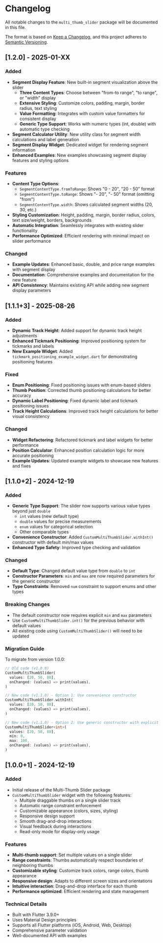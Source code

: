 # Changelog

All notable changes to the `multi_thumb_slider` package will be documented in this file.

The format is based on [Keep a Changelog](https://keepachangelog.com/en/1.0.0/),
and this project adheres to [Semantic Versioning](https://semver.org/spec/v2.0.0.html).

## [1.2.0] - 2025-01-XX

### Added
- **Segment Display Feature**: New built-in segment visualization above the slider
  - **Three Content Types**: Choose between "from-to range", "to range", or "width" display
  - **Extensive Styling**: Customize colors, padding, margin, border radius, text styling
  - **Value Formatting**: Integrates with custom value formatters for consistent display
  - **Generic Type Support**: Works with numeric types (int, double) with automatic type checking
- **Segment Calculator Utility**: New utility class for segment width calculations and label generation
- **Segment Display Widget**: Dedicated widget for rendering segment information
- **Enhanced Examples**: New examples showcasing segment display features and styling options

### Features
- **Content Type Options**:
  - `SegmentContentType.fromToRange`: Shows "0 - 20", "20 - 50" format
  - `SegmentContentType.toRange`: Shows "- 20", "- 50" format (omitting "from")
  - `SegmentContentType.width`: Shows calculated segment widths (20, 30, etc.)
- **Styling Customization**: Height, padding, margin, border radius, colors, text size/weight, borders, backgrounds
- **Automatic Integration**: Seamlessly integrates with existing slider functionality
- **Performance Optimized**: Efficient rendering with minimal impact on slider performance

### Changed
- **Example Updates**: Enhanced basic, double, and price range examples with segment display
- **Documentation**: Comprehensive examples and documentation for the new feature
- **API Consistency**: Maintains existing API while adding new segment display parameters

## [1.1.1+3] - 2025-08-26

### Added
- **Dynamic Track Height**: Added support for dynamic track height adjustments
- **Enhanced Tickmark Positioning**: Improved positioning system for tickmarks and labels
- **New Example Widget**: Added `tickmark_positioning_example_widget.dart` for demonstrating positioning features

### Fixed
- **Enum Positioning**: Fixed positioning issues with enum-based sliders
- **Thumb Position**: Corrected thumb positioning calculations for better accuracy
- **Dynamic Label Positioning**: Fixed dynamic label and tickmark positioning issues
- **Track Height Calculations**: Improved track height calculations for better visual consistency

### Changed
- **Widget Refactoring**: Refactored tickmark and label widgets for better performance
- **Position Calculator**: Enhanced position calculation logic for more accurate positioning
- **Example Updates**: Updated example widgets to showcase new features and fixes

## [1.1.0+2] - 2024-12-19

### Added
- **Generic Type Support**: The slider now supports various value types beyond just `double`
  - `int` values (new default type)
  - `double` values for precise measurements
  - `enum` values for categorical selection
  - Other comparable types
- **Convenience Constructor**: Added `CustomMultiThumbSlider.withInt()` constructor with default min/max values
- **Enhanced Type Safety**: Improved type checking and validation

### Changed
- **Default Type**: Changed default value type from `double` to `int`
- **Constructor Parameters**: `min` and `max` are now required parameters for the generic constructor
- **Type Constraints**: Removed `num` constraint to support enums and other types

### Breaking Changes
- The default constructor now requires explicit `min` and `max` parameters
- Use `CustomMultiThumbSlider.int()` for the previous behavior with default values
- All existing code using `CustomMultiThumbSlider()` will need to be updated

### Migration Guide
To migrate from version 1.0.0:

```dart
// Old code (v1.0.0)
CustomMultiThumbSlider(
  values: [20, 50, 80],
  onChanged: (values) => print(values),
)

// New code (v1.1.0) - Option 1: Use convenience constructor
CustomMultiThumbSlider.withInt(
  values: [20, 50, 80],
  onChanged: (values) => print(values),
)

// New code (v1.1.0) - Option 2: Use generic constructor with explicit min/max
CustomMultiThumbSlider<int>(
  values: [20, 50, 80],
  min: 0,
  max: 100,
  onChanged: (values) => print(values),
)
```

## [1.0.0+1] - 2024-12-19

### Added
- Initial release of the Multi-Thumb Slider package
- `CustomMultiThumbSlider` widget with the following features:
  - Multiple draggable thumbs on a single slider track
  - Automatic range constraint enforcement
  - Customizable appearance (colors, sizes, styling)
  - Responsive design support
  - Smooth drag-and-drop interactions
  - Visual feedback during interactions
  - Read-only mode for display-only usage

### Features
- **Multi-thumb support**: Set multiple values on a single slider
- **Range constraints**: Thumbs automatically respect boundaries of neighboring thumbs
- **Customizable styling**: Customize track colors, range colors, thumb appearance
- **Responsive design**: Adapts to different screen sizes and orientations
- **Intuitive interaction**: Drag-and-drop interface for each thumb
- **Performance optimized**: Efficient rendering and state management

### Technical Details
- Built with Flutter 3.9.0+
- Uses Material Design principles
- Supports all Flutter platforms (iOS, Android, Web, Desktop)
- Comprehensive parameter validation
- Well-documented API with examples
